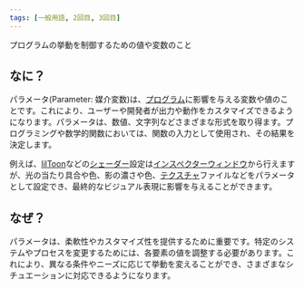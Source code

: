 ```yaml
---
tags: [一般用語, 2回目, 3回目]
---
```


プログラムの挙動を制御するための値や変数のこと

## なに？

パラメータ(Parameter: 媒介変数)は、[プログラム](/docs/索引/は行/プログラム)に影響を与える変数や値のことです。これにより、ユーザーや開発者が出力や動作をカスタマイズできるようになります。パラメータは、数値、文字列などさまざまな形式を取り得ます。プログラミングや数学的関数においては、関数の入力として使用され、その結果を決定します。

例えば、[lilToon](/docs/索引/JKL/lilToon)などの[シェーダー](/docs/索引/さ行/シェーダー)設定は[インスペクターウィンドウ](/docs/索引/GHI/Inspectorウィンドウ)から行えますが、光の当たり具合や色、影の濃さや色、[テクスチャ](/docs/索引/STU/Texture)ファイルなどをパラメータとして設定でき、最終的なビジュアル表現に影響を与えることができます。

## なぜ？

パラメータは、柔軟性やカスタマイズ性を提供するために重要です。特定のシステムやプロセスを変更するためには、各要素の値を調整する必要があります。これにより、異なる条件やニーズに応じて挙動を変えることができ、さまざまなシチュエーションに対応できるようになります。
